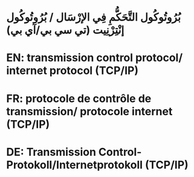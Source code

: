 # بُرُوتُوكُول التَّحَكُّمِ فِي الإرْسَال / بُرُوتُوكُول إنْتِرْنِيت (تي سي بي/آي بي)

# EN: transmission control protocol/ internet protocol (TCP/IP)

# FR: protocole de contrôle de transmission/ protocole internet (TCP/IP)

# DE: Transmission Control-Protokoll/Internetprotokoll (TCP/IP)
